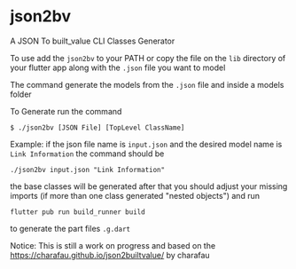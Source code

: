 # json2bv

A JSON To built_value CLI Classes Generator 

To use add the `json2bv` to your PATH or copy the file on the `lib` directory of your flutter app along with the `.json` file you want to model

The command generate the models from the `.json` file and inside a models folder

To Generate run the command
```
$ ./json2bv [JSON File] [TopLevel ClassName]
```

Example:
if the json file name is `input.json` and the desired model name is `Link Information` the command should be

```
./json2bv input.json "Link Information"
```
the base classes will be generated after that you should adjust your missing imports (if more than one class generated "nested objects") and run
```
flutter pub run build_runner build
```
to generate the part files `.g.dart`

Notice:
This is still a work on progress and based on the https://charafau.github.io/json2builtvalue/ by charafau

